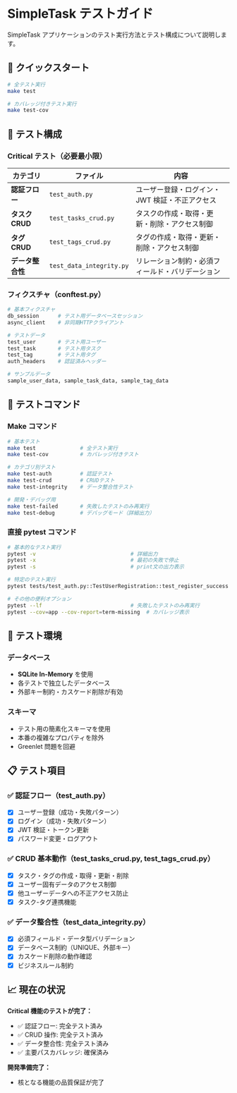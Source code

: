 # SimpleTask テストガイド

SimpleTask アプリケーションのテスト実行方法とテスト構成について説明します。

## 🚀 クイックスタート

```bash
# 全テスト実行
make test

# カバレッジ付きテスト実行
make test-cov
```

## 📝 テスト構成

### Critical テスト（必要最小限）

| カテゴリ         | ファイル                 | 内容                                             |
| ---------------- | ------------------------ | ------------------------------------------------ |
| **認証フロー**   | `test_auth.py`           | ユーザー登録・ログイン・JWT 検証・不正アクセス   |
| **タスク CRUD**  | `test_tasks_crud.py`     | タスクの作成・取得・更新・削除・アクセス制御     |
| **タグ CRUD**    | `test_tags_crud.py`      | タグの作成・取得・更新・削除・アクセス制御       |
| **データ整合性** | `test_data_integrity.py` | リレーション制約・必須フィールド・バリデーション |

### フィクスチャ（conftest.py）

```python
# 基本フィクスチャ
db_session      # テスト用データベースセッション
async_client    # 非同期HTTPクライアント

# テストデータ
test_user       # テスト用ユーザー
test_task       # テスト用タスク
test_tag        # テスト用タグ
auth_headers    # 認証済みヘッダー

# サンプルデータ
sample_user_data, sample_task_data, sample_tag_data
```

## 🎯 テストコマンド

### Make コマンド

```bash
# 基本テスト
make test              # 全テスト実行
make test-cov          # カバレッジ付きテスト

# カテゴリ別テスト
make test-auth         # 認証テスト
make test-crud         # CRUDテスト
make test-integrity    # データ整合性テスト

# 開発・デバッグ用
make test-failed       # 失敗したテストのみ再実行
make test-debug        # デバッグモード（詳細出力）
```

### 直接 pytest コマンド

```bash
# 基本的なテスト実行
pytest -v                              # 詳細出力
pytest -x                              # 最初の失敗で停止
pytest -s                              # print文の出力表示

# 特定のテスト実行
pytest tests/test_auth.py::TestUserRegistration::test_register_success -v

# その他の便利オプション
pytest --lf                            # 失敗したテストのみ再実行
pytest --cov=app --cov-report=term-missing  # カバレッジ表示
```

## 🔧 テスト環境

### データベース

- **SQLite In-Memory** を使用
- 各テストで独立したデータベース
- 外部キー制約・カスケード削除が有効

### スキーマ

- テスト用の簡素化スキーマを使用
- 本番の複雑なプロパティを除外
- Greenlet 問題を回避

## 📋 テスト項目

### ✅ 認証フロー（test_auth.py）

- [x] ユーザー登録（成功・失敗パターン）
- [x] ログイン（成功・失敗パターン）
- [x] JWT 検証・トークン更新
- [x] パスワード変更・ログアウト

### ✅ CRUD 基本動作（test_tasks_crud.py, test_tags_crud.py）

- [x] タスク・タグの作成・取得・更新・削除
- [x] ユーザー固有データのアクセス制御
- [x] 他ユーザーデータへの不正アクセス防止
- [x] タスク-タグ連携機能

### ✅ データ整合性（test_data_integrity.py）

- [x] 必須フィールド・データ型バリデーション
- [x] データベース制約（UNIQUE、外部キー）
- [x] カスケード削除の動作確認
- [x] ビジネスルール制約

## 📈 現在の状況

**Critical 機能のテストが完了：**

- ✅ 認証フロー: 完全テスト済み
- ✅ CRUD 操作: 完全テスト済み
- ✅ データ整合性: 完全テスト済み
- ✅ 主要パスカバレッジ: 確保済み

**開発準備完了：**

- 核となる機能の品質保証が完了
